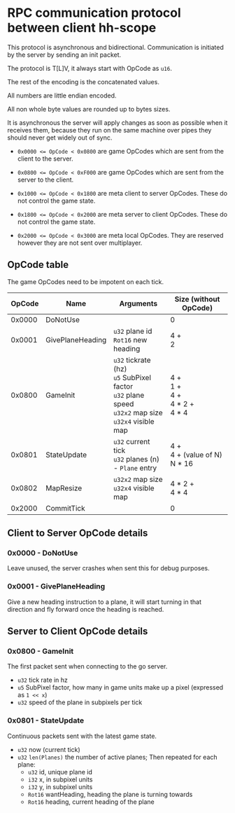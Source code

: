# RPC communication protocol between client hh-scope

This protocol is asynchronous and bidirectional. Communication is initiated by the server by sending an init packet.

The protocol is T\[L\]V, it always start with OpCode as `u16`.

The rest of the encoding is the concatenated values.

All numbers are little endian encoded.

All non whole byte values are rounded up to bytes sizes.

It is asynchronous the server will apply changes as soon as possible when it receives them, because they run on the same machine over pipes they should never get widely out of sync.

- `0x0000 <= OpCode < 0x0800` are game OpCodes which are sent from the client to the server.
- `0x0800 <= OpCode < 0xF000` are game OpCodes which are sent from the server to the client.

- `0x1000 <= OpCode < 0x1800` are meta client to server OpCodes. These do not control the game state.
- `0x1800 <= OpCode < 0x2000` are meta server to client OpCodes. These do not control the game state.

- `0x2000 <= OpCode < 0x3000` are meta local OpCodes. They are reserved however they are not sent over multiplayer. 

## OpCode table

The game OpCodes need to be impotent on each tick.

| OpCode | Name             | Arguments                                                                                                   | Size (without OpCode)                   |
|--------|------------------|-------------------------------------------------------------------------------------------------------------|-----------------------------------------|
| 0x0000 | DoNotUse         |                                                                                                             | 0                                       |
| 0x0001 | GivePlaneHeading | `u32` plane id<br>`Rot16` new heading                                                                       | 4 +<br>2                                |
| 0x0800 | GameInit         | `u32` tickrate (hz)<br>`u5` SubPixel factor<br>`u32` plane speed<br>`u32x2` map size<br>`u32x4` visible map | 4 +<br>1 +<br>4 +<br>4 \* 2 +<br>4 \* 4 |
| 0x0801 | StateUpdate      | `u32` current tick<br>`u32` planes (n)<br>- `Plane` entry                                                   | 4 +<br>4 + (value of N)<br>N \* 16      |
| 0x0802 | MapResize        | `u32x2` map size<br>`u32x4` visible map                                                                     | 4 \* 2 +<br>4 \* 4                      |
| 0x2000 | CommitTick       |                                                                                                             | 0                                       |
## Client to Server OpCode details

### 0x0000 - DoNotUse

Leave unused, the server crashes when sent this for debug purposes.

### 0x0001 - GivePlaneHeading

Give a new heading instruction to a plane, it will start turning in that direction and fly forward once the heading is reached.

## Server to Client OpCode details

### 0x0800 - GameInit

The first packet sent when connecting to the go server.

- `u32` tick rate in hz
- `u5` SubPixel factor, how many in game units make up a pixel (expressed as `1 << x`)
- `u32` speed of the plane in subpixels per tick

### 0x0801 - StateUpdate

Continuous packets sent with the latest game state.

- `u32` now (current tick)
- `u32` `len(Planes)` the number of active planes; Then repeated for each plane:
  - `u32` id, unique plane id
  - `i32` x, in subpixel units
  - `i32` y, in subpixel units
  - `Rot16` wantHeading, heading the plane is turning towards
  - `Rot16` heading, current heading of the plane
